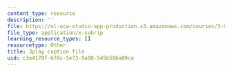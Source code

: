 ```yaml
---
content_type: resource
description: ''
file: https://ol-ocw-studio-app-production.s3.amazonaws.com/courses/3-021j-introduction-to-modeling-and-simulation-spring-2012/c3e4178f6f0c5e739a98545b58ba09ca_d3ChB1tDMyI.vtt
file_type: application/x-subrip
learning_resource_types: []
resourcetype: Other
title: 3play caption file
uid: c3e4178f-6f0c-5e73-9a98-545b58ba09ca
---
```

